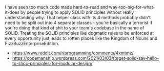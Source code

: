 I have seen too much code made hard-to-read and way-too-big-for-what-it-does by people trying to apply SOLID principles without really understanding why. That helper class with its 4 methods probably didn't need to be split out into 4 separate classes - you're basically a terrorist if you're doing that kind of shit to your team's codebase in the name of SOLID. Treating the SOLID principles like dogmatic rules to be enforced at every opportunity just leads to rotten places like the Kingdom of Nouns and FizzBuzzEnterpriseEdition.

- https://www.reddit.com/r/programming/comments/4xmtmz/
- https://codemanship.wordpress.com/2021/03/03/forget-solid-say-hello-to-shoc-principles-for-modular-design/
